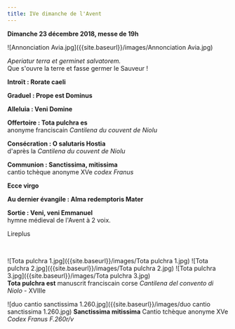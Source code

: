 ```yaml
---
title: IVe dimanche de l'Avent
---
```

**Dimanche 23 décembre 2018, messe de 19h**

![Annonciation Avia.jpg]({{site.baseurl}}/images/Annonciation Avia.jpg)


*Aperiatur terra et germinet salvatorem.*  
Que s'ouvre la terre et fasse germer le Sauveur !

**Introït : Rorate caeli**  

**Graduel : Prope est Dominus**

**Alleluia : Veni Domine**

**Offertoire : Tota pulchra es**  
anonyme franciscain *Cantilena du couvent de Niolu*

**Consécration : O salutaris Hostia**  
d'après la *Cantilena du couvent de Niolu*

**Communion : Sanctissima, mitissima**  
cantio tchèque anonyme XVe *codex Franus*

**Ecce virgo**

**Au dernier évangile : Alma redemptoris Mater**  

**Sortie : Veni, veni Emmanuel**  
hymne médieval de l'Avent à 2 voix.

Lireplus

&nbsp;

![Tota pulchra 1.jpg]({{site.baseurl}}/images/Tota pulchra 1.jpg)
![Tota pulchra 2.jpg]({{site.baseurl}}/images/Tota pulchra 2.jpg)
![Tota pulchra 3.jpg]({{site.baseurl}}/images/Tota pulchra 3.jpg)  
**Tota pulchra est** manuscrit franciscain corse *Cantilena del convento di Niolo* - XVIIIe  

![duo cantio sanctissima 1.260.jpg]({{site.baseurl}}/images/duo cantio sanctissima 1.260.jpg)
**Sanctissima mitissima** Cantio tchèque anonyme XVe *Codex Franus F.260r/v*

